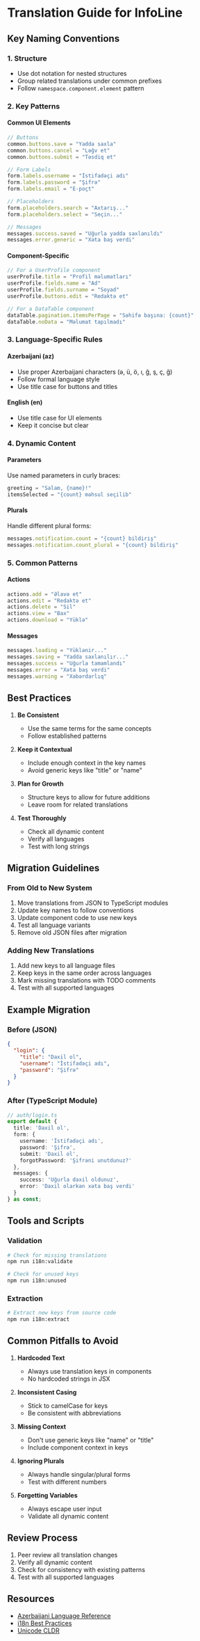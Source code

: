 # Translation Guide for InfoLine

## Key Naming Conventions

### 1. Structure
- Use dot notation for nested structures
- Group related translations under common prefixes
- Follow `namespace.component.element` pattern

### 2. Key Patterns

#### Common UI Elements
```typescript
// Buttons
common.buttons.save = "Yadda saxla"
common.buttons.cancel = "Ləğv et"
common.buttons.submit = "Təsdiq et"

// Form Labels
form.labels.username = "İstifadəçi adı"
form.labels.password = "Şifrə"
form.labels.email = "E-poçt"

// Placeholders
form.placeholders.search = "Axtarış..."
form.placeholders.select = "Seçin..."

// Messages
messages.success.saved = "Uğurla yadda saxlanıldı"
messages.error.generic = "Xəta baş verdi"
```

#### Component-Specific
```typescript
// For a UserProfile component
userProfile.title = "Profil məlumatları"
userProfile.fields.name = "Ad"
userProfile.fields.surname = "Soyad"
userProfile.buttons.edit = "Redaktə et"

// For a DataTable component
dataTable.pagination.itemsPerPage = "Səhifə başına: {count}"
dataTable.noData = "Məlumat tapılmadı"
```

### 3. Language-Specific Rules

#### Azerbaijani (az)
- Use proper Azerbaijani characters (ə, ü, ö, ı, ğ, ş, ç, ğ)
- Follow formal language style
- Use title case for buttons and titles

#### English (en)
- Use title case for UI elements
- Keep it concise but clear

### 4. Dynamic Content

#### Parameters
Use named parameters in curly braces:
```typescript
greeting = "Salam, {name}!"
itemsSelected = "{count} məhsul seçilib"
```

#### Plurals
Handle different plural forms:
```typescript
messages.notification.count = "{count} bildiriş"
messages.notification.count_plural = "{count} bildiriş"
```

### 5. Common Patterns

#### Actions
```typescript
actions.add = "Əlavə et"
actions.edit = "Redaktə et"
actions.delete = "Sil"
actions.view = "Bax"
actions.download = "Yüklə"
```

#### Messages
```typescript
messages.loading = "Yüklənir..."
messages.saving = "Yadda saxlanılır..."
messages.success = "Uğurla tamamlandı"
messages.error = "Xəta baş verdi"
messages.warning = "Xəbərdarlıq"
```

## Best Practices

1. **Be Consistent**
   - Use the same terms for the same concepts
   - Follow established patterns

2. **Keep it Contextual**
   - Include enough context in the key names
   - Avoid generic keys like "title" or "name"

3. **Plan for Growth**
   - Structure keys to allow for future additions
   - Leave room for related translations

4. **Test Thoroughly**
   - Check all dynamic content
   - Verify all languages
   - Test with long strings

## Migration Guidelines

### From Old to New System
1. Move translations from JSON to TypeScript modules
2. Update key names to follow conventions
3. Update component code to use new keys
4. Test all language variants
5. Remove old JSON files after migration

### Adding New Translations
1. Add new keys to all language files
2. Keep keys in the same order across languages
3. Mark missing translations with TODO comments
4. Test with all supported languages

## Example Migration

### Before (JSON)
```json
{
  "login": {
    "title": "Daxil ol",
    "username": "İstifadəçi adı",
    "password": "Şifrə"
  }
}
```

### After (TypeScript Module)
```typescript
// auth/login.ts
export default {
  title: 'Daxil ol',
  form: {
    username: 'İstifadəçi adı',
    password: 'Şifrə',
    submit: 'Daxil ol',
    forgotPassword: 'Şifrəni unutdunuz?'
  },
  messages: {
    success: 'Uğurla daxil oldunuz',
    error: 'Daxil olarkən xəta baş verdi'
  }
} as const;
```

## Tools and Scripts

### Validation
```bash
# Check for missing translations
npm run i18n:validate

# Check for unused keys
npm run i18n:unused
```

### Extraction
```bash
# Extract new keys from source code
npm run i18n:extract
```

## Common Pitfalls to Avoid

1. **Hardcoded Text**
   - Always use translation keys in components
   - No hardcoded strings in JSX

2. **Inconsistent Casing**
   - Stick to camelCase for keys
   - Be consistent with abbreviations

3. **Missing Context**
   - Don't use generic keys like "name" or "title"
   - Include component context in keys

4. **Ignoring Plurals**
   - Always handle singular/plural forms
   - Test with different numbers

5. **Forgetting Variables**
   - Always escape user input
   - Validate all dynamic content

## Review Process

1. Peer review all translation changes
2. Verify all dynamic content
3. Check for consistency with existing patterns
4. Test with all supported languages

## Resources

- [Azerbaijani Language Reference](https://az.wikipedia.org/wiki/Az%C9%99rbaycan_dili)
- [i18n Best Practices](https://www.i18next.com/)
- [Unicode CLDR](http://cldr.unicode.org/)
